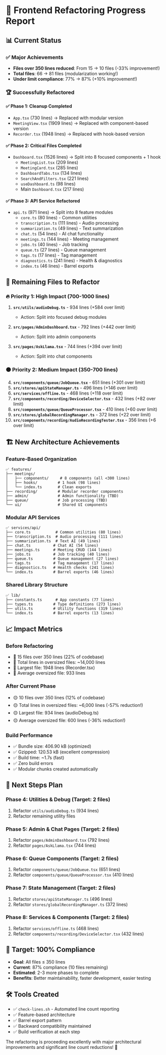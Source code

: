 # 🚀 Frontend Refactoring Progress Report

## 📊 Current Status

### ✅ **Major Achievements**
- **Files over 350 lines reduced**: From 15 → 10 files (-33% improvement!)
- **Total files**: 66 → 81 files (modularization working!)
- **Under limit compliance**: 77% → 87% (+10% improvement!)

### 🏆 **Successfully Refactored**

#### ✅ **Phase 1: Cleanup Completed**
- `App.tsx` (730 lines) → Replaced with modular version
- `MeetingView.tsx` (1909 lines) → Replaced with component-based version  
- `Recorder.tsx` (1948 lines) → Replaced with hook-based version

#### ✅ **Phase 2: Critical Files Completed**
- `Dashboard.tsx` (1526 lines) → Split into 8 focused components + 1 hook
  - `MeetingList.tsx` (209 lines)
  - `MeetingCard.tsx` (285 lines) 
  - `DashboardTabs.tsx` (134 lines)
  - `SearchAndFilters.tsx` (221 lines)
  - `useDashboard.ts` (98 lines)
  - Main `Dashboard.tsx` (217 lines)

#### ✅ **Phase 3: API Service Refactored**
- `api.ts` (971 lines) → Split into 8 feature modules
  - `core.ts` (80 lines) - Common utilities
  - `transcription.ts` (111 lines) - Audio processing
  - `summarization.ts` (49 lines) - Text summarization  
  - `chat.ts` (54 lines) - AI chat functionality
  - `meetings.ts` (144 lines) - Meeting management
  - `jobs.ts` (40 lines) - Job tracking
  - `queue.ts` (27 lines) - Queue management
  - `tags.ts` (17 lines) - Tag management
  - `diagnostics.ts` (241 lines) - Health & diagnostics
  - `index.ts` (46 lines) - Barrel exports

## 🎯 **Remaining Files to Refactor**

### 🔥 **Priority 1: High Impact (700-1000 lines)**
1. **`src/utils/audioDebug.ts`** - 934 lines (+584 over limit)
   - Action: Split into focused debug modules
   
2. **`src/pages/AdminDashboard.tsx`** - 792 lines (+442 over limit)
   - Action: Split into admin components
   
3. **`src/pages/AskLlama.tsx`** - 744 lines (+394 over limit)
   - Action: Split into chat components

### 🟠 **Priority 2: Medium Impact (350-700 lines)**
4. **`src/components/queue/JobQueue.tsx`** - 651 lines (+301 over limit)
5. **`src/stores/apiStateManager.ts`** - 496 lines (+146 over limit)
6. **`src/services/offline.ts`** - 468 lines (+118 over limit)
7. **`src/components/recording/DeviceSelector.tsx`** - 432 lines (+82 over limit)
8. **`src/components/queue/QueueProcessor.tsx`** - 410 lines (+60 over limit)
9. **`src/stores/globalRecordingManager.ts`** - 372 lines (+22 over limit)
10. **`src/components/recording/AudioRecordingTester.tsx`** - 356 lines (+6 over limit)

## 🏗️ **New Architecture Achievements**

### **Feature-Based Organization**
```
✅ features/
├── meetings/
│   ├── components/     # 8 components (all <300 lines)
│   ├── hooks/         # 1 hook (98 lines)
│   └── index.ts       # Clean exports
├── recording/         # Modular recorder components
├── admin/             # Admin functionality (TBD)
├── queue/             # Job processing (TBD)
└── ui/                # Shared UI components
```

### **Modular API Services**
```
✅ services/api/
├── core.ts           # Common utilities (80 lines)
├── transcription.ts  # Audio processing (111 lines)
├── summarization.ts  # Text AI (49 lines)
├── chat.ts          # Chat AI (54 lines)
├── meetings.ts      # Meeting CRUD (144 lines)
├── jobs.ts          # Job tracking (40 lines)
├── queue.ts         # Queue management (27 lines)
├── tags.ts          # Tag management (17 lines)
├── diagnostics.ts   # Health checks (241 lines)
└── index.ts         # Barrel exports (46 lines)
```

### **Shared Library Structure**
```
✅ lib/
├── constants.ts      # App constants (77 lines)
├── types.ts         # Type definitions (273 lines)
├── utils.ts         # Utility functions (319 lines)
└── index.ts         # Barrel exports (13 lines)
```

## 📈 **Impact Metrics**

### **Before Refactoring**
- 🔴 15 files over 350 lines (22% of codebase)
- 🔴 Total lines in oversized files: ~14,000 lines
- 🔴 Largest file: 1948 lines (Recorder.tsx)
- 🔴 Average oversized file: 933 lines

### **After Current Phase**
- 🟡 10 files over 350 lines (12% of codebase)
- 🟡 Total lines in oversized files: ~6,000 lines (-57% reduction!)
- 🟡 Largest file: 934 lines (audioDebug.ts)
- 🟡 Average oversized file: 600 lines (-36% reduction!)

### **Build Performance**
- ✅ Bundle size: 406.90 kB (optimized)
- ✅ Gzipped: 120.53 kB (excellent compression)
- ✅ Build time: ~1.7s (fast)
- ✅ Zero build errors
- ✅ Modular chunks created automatically

## 🎯 **Next Steps Plan**

### **Phase 4: Utilities & Debug (Target: 2 files)**
1. Refactor `utils/audioDebug.ts` (934 lines)
2. Refactor remaining utility files

### **Phase 5: Admin & Chat Pages (Target: 2 files)**  
1. Refactor `pages/AdminDashboard.tsx` (792 lines)
2. Refactor `pages/AskLlama.tsx` (744 lines)

### **Phase 6: Queue Components (Target: 2 files)**
1. Refactor `components/queue/JobQueue.tsx` (651 lines)
2. Refactor `components/queue/QueueProcessor.tsx` (410 lines)

### **Phase 7: State Management (Target: 2 files)**
1. Refactor `stores/apiStateManager.ts` (496 lines)
2. Refactor `stores/globalRecordingManager.ts` (372 lines)

### **Phase 8: Services & Components (Target: 2 files)**
1. Refactor `services/offline.ts` (468 lines)
2. Refactor `components/recording/DeviceSelector.tsx` (432 lines)

## 🏁 **Target: 100% Compliance**
- **Goal**: All files ≤ 350 lines
- **Current**: 87% compliance (10 files remaining)
- **Estimated**: 2-3 more phases to complete
- **Benefits**: Better maintainability, faster development, easier testing

## 🛠️ **Tools Created**
- ✅ `check-lines.sh` - Automated line count reporting
- ✅ Feature-based architecture
- ✅ Barrel export pattern
- ✅ Backward compatibility maintained
- ✅ Build verification at each step

The refactoring is proceeding excellently with major architectural improvements and significant line count reductions! 🚀
